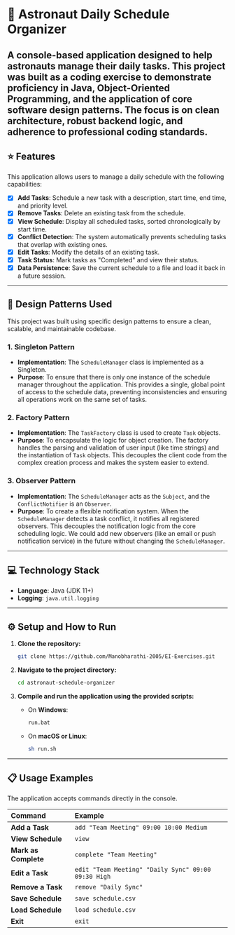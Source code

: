 # 🚀 Astronaut Daily Schedule Organizer

A console-based application designed to help astronauts manage their daily tasks. This project was built as a coding exercise to demonstrate proficiency in Java, Object-Oriented Programming, and the application of core software design patterns. The focus is on clean architecture, robust backend logic, and adherence to professional coding standards.
-----
## ⭐ Features

This application allows users to manage a daily schedule with the following capabilities:

  - [x] **Add Tasks**: Schedule a new task with a description, start time, end time, and priority level.
  - [x] **Remove Tasks**: Delete an existing task from the schedule.
  - [x] **View Schedule**: Display all scheduled tasks, sorted chronologically by start time.
  - [x] **Conflict Detection**: The system automatically prevents scheduling tasks that overlap with existing ones.
  - [x] **Edit Tasks**: Modify the details of an existing task.
  - [x] **Task Status**: Mark tasks as "Completed" and view their status.
  - [x] **Data Persistence**: Save the current schedule to a file and load it back in a future session.

-----

## 🔧 Design Patterns Used

This project was built using specific design patterns to ensure a clean, scalable, and maintainable codebase.

### 1\. Singleton Pattern

  * **Implementation**: The `ScheduleManager` class is implemented as a Singleton.
  * **Purpose**: To ensure that there is only one instance of the schedule manager throughout the application. This provides a single, global point of access to the schedule data, preventing inconsistencies and ensuring all operations work on the same set of tasks.

### 2\. Factory Pattern

  * **Implementation**: The `TaskFactory` class is used to create `Task` objects.
  * **Purpose**: To encapsulate the logic for object creation. The factory handles the parsing and validation of user input (like time strings) and the instantiation of `Task` objects. This decouples the client code from the complex creation process and makes the system easier to extend.

### 3\. Observer Pattern

  * **Implementation**: The `ScheduleManager` acts as the `Subject`, and the `ConflictNotifier` is an `Observer`.
  * **Purpose**: To create a flexible notification system. When the `ScheduleManager` detects a task conflict, it notifies all registered observers. This decouples the notification logic from the core scheduling logic. We could add new observers (like an email or push notification service) in the future without changing the `ScheduleManager`.

-----

## 💻 Technology Stack

  * **Language**: Java (JDK 11+)
  * **Logging**: `java.util.logging`

-----

## ⚙️ Setup and How to Run

1.  **Clone the repository:**

    ```bash
    git clone https://github.com/Manobharathi-2005/EI-Exercises.git
    ```

2.  **Navigate to the project directory:**

    ```bash
    cd astronaut-schedule-organizer
    ```

3.  **Compile and run the application using the provided scripts:**

      * On **Windows**:
        ```bash
        run.bat
        ```
      * On **macOS or Linux**:
        ```bash
        sh run.sh
        ```

-----

## 📋 Usage Examples

The application accepts commands directly in the console.

| Command | Example |
| :--- | :--- |
| **Add a Task** | `add "Team Meeting" 09:00 10:00 Medium` |
| **View Schedule** | `view` |
| **Mark as Complete** | `complete "Team Meeting"` |
| **Edit a Task** | `edit "Team Meeting" "Daily Sync" 09:00 09:30 High` |
| **Remove a Task** | `remove "Daily Sync"` |
| **Save Schedule** | `save schedule.csv` |
| **Load Schedule**| `load schedule.csv` |
| **Exit** | `exit` |
